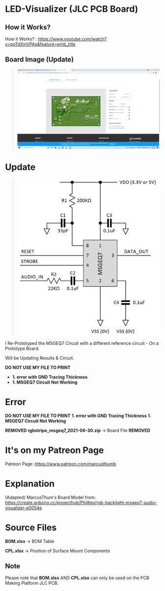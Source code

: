 # LED-Visualizer (JLC PCB Board)

## How it Works?

How it Works? : https://www.youtube.com/watch?v=ppTdXinVPAs&feature=emb_title

## Board Image (Update)

> ![](Board_Image.png)

# Update

> ![](articles-max0419-09-msgeq7-mono-circuit.jpg)

I Re-Prototyped the MSGEQ7 Circuit with a different reference circuit - On a Prototype Board.

Will be Updating Results & Circuit.

**DO NOT USE MY FILE TO PRINT**

 - **1. error with GND Tracing Thickness**
 - **1. MSGEQ7 Circuit Not Working**

# Error

**DO NOT USE MY FILE TO PRINT**
**1. error with GND Tracing Thickness**
**1. MSGEQ7 Circuit Not Working**

**REMOVED** **rgbstripe_msgeq7_2021-06-30.zip** -> Board File **REMOVED**

# It's on my Patreon Page

Patreon Page: https://www.patreon.com/marcusthumb

# Explanation
(Adapted) MarcusThum's Board Model from: https://create.arduino.cc/projecthub/PhilKey/rgb-backlight-msgeq7-audio-visualizer-e0054e

# Source Files

**BOM.xlsx** -> BOM Table

**CPL.xlsx** -> Position of Surface Mount Components

## Note
Please note that **BOM.xlsx** AND **CPL.xlsx** can only be used on the PCB Making Platform JLC PCB.
